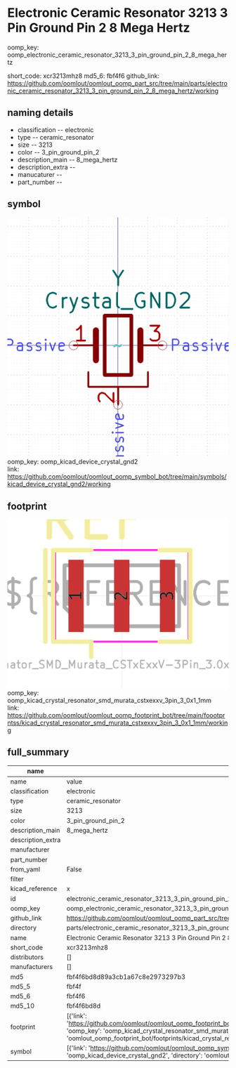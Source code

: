 # Electronic Ceramic Resonator 3213 3 Pin Ground Pin 2 8 Mega Hertz
oomp_key: oomp_electronic_ceramic_resonator_3213_3_pin_ground_pin_2_8_mega_hertz 


short_code: xcr3213mhz8
md5_6: fbf4f6
github_link: https://github.com/oomlout/oomlout_oomp_part_src/tree/main/parts/electronic_ceramic_resonator_3213_3_pin_ground_pin_2_8_mega_hertz/working
## naming details
* classification -- electronic
* type -- ceramic_resonator
* size -- 3213
* color -- 3_pin_ground_pin_2
* description_main -- 8_mega_hertz
* description_extra -- 
* manucaturer -- 
* part_number -- 



## symbol

![](symbol/0/working/working_600.png)  
oomp_key: oomp_kicad_device_crystal_gnd2  
link: https://github.com/oomlout/oomlout_oomp_symbol_bot/tree/main/symbols/kicad_device_crystal_gnd2/working  

## footprint

![](footprint/0/working/working_600.png)  
oomp_key: oomp_kicad_crystal_resonator_smd_murata_cstxexxv_3pin_3_0x1_1mm  
link: https://github.com/oomlout/oomlout_oomp_footprint_bot/tree/main/foootprntss/kicad_crystal_resonator_smd_murata_cstxexxv_3pin_3_0x1_1mm/working  

## full_summary
| name | value | 
| --- | --- | 
| name | value | 
| classification | electronic | 
| type | ceramic_resonator | 
| size | 3213 | 
| color | 3_pin_ground_pin_2 | 
| description_main | 8_mega_hertz | 
| description_extra |  | 
| manufacturer |  | 
| part_number |  | 
| from_yaml | False | 
| filter |  | 
| kicad_reference | x | 
| id | electronic_ceramic_resonator_3213_3_pin_ground_pin_2_8_mega_hertz | 
| oomp_key | oomp_electronic_ceramic_resonator_3213_3_pin_ground_pin_2_8_mega_hertz | 
| github_link | https://github.com/oomlout/oomlout_oomp_part_src/tree/main/parts/electronic_ceramic_resonator_3213_3_pin_ground_pin_2_8_mega_hertz/working | 
| directory | parts/electronic_ceramic_resonator_3213_3_pin_ground_pin_2_8_mega_hertz | 
| name | Electronic Ceramic Resonator 3213 3 Pin Ground Pin 2 8 Mega Hertz | 
| short_code | xcr3213mhz8 | 
| distributors | [] | 
| manufacturers | [] | 
| md5 | fbf4f6bd8d89a3cb1a67c8e2973297b3 | 
| md5_5 | fbf4f | 
| md5_6 | fbf4f6 | 
| md5_10 | fbf4f6bd8d | 
| footprint | [{'link': 'https://github.com/oomlout/oomlout_oomp_footprint_bot/tree/main/foootprntss/kicad_crystal_resonator_smd_murata_cstxexxv_3pin_3_0x1_1mm', 'oomp_key': 'oomp_kicad_crystal_resonator_smd_murata_cstxexxv_3pin_3_0x1_1mm', 'directory': 'oomlout_oomp_footprint_bot/footprints/kicad_crystal_resonator_smd_murata_cstxexxv_3pin_3_0x1_1mm//working/working.kicad_mod'}] | 
| symbol | [{'link': 'https://github.com/oomlout/oomlout_oomp_symbol_bot/tree/main/symbols/kicad_device_crystal_gnd2', 'oomp_key': 'oomp_kicad_device_crystal_gnd2', 'directory': 'oomlout_oomp_symbol_bot/symbols/kicad_device_crystal_gnd2//working/working.kicad_sym'}] | 
